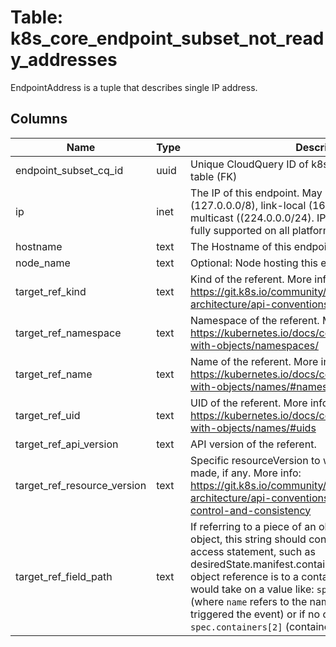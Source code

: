 
# Table: k8s_core_endpoint_subset_not_ready_addresses
EndpointAddress is a tuple that describes single IP address.
## Columns
| Name        | Type           | Description  |
| ------------- | ------------- | -----  |
|endpoint_subset_cq_id|uuid|Unique CloudQuery ID of k8s_core_endpoint_subsets table (FK)|
|ip|inet|The IP of this endpoint. May not be loopback (127.0.0.0/8), link-local (169.254.0.0/16), or link-local multicast ((224.0.0.0/24). IPv6 is also accepted but not fully supported on all platforms|
|hostname|text|The Hostname of this endpoint|
|node_name|text|Optional: Node hosting this endpoint|
|target_ref_kind|text|Kind of the referent. More info: https://git.k8s.io/community/contributors/devel/sig-architecture/api-conventions.md#types-kinds|
|target_ref_namespace|text|Namespace of the referent. More info: https://kubernetes.io/docs/concepts/overview/working-with-objects/namespaces/|
|target_ref_name|text|Name of the referent. More info: https://kubernetes.io/docs/concepts/overview/working-with-objects/names/#names|
|target_ref_uid|text|UID of the referent. More info: https://kubernetes.io/docs/concepts/overview/working-with-objects/names/#uids|
|target_ref_api_version|text|API version of the referent.|
|target_ref_resource_version|text|Specific resourceVersion to which this reference is made, if any. More info: https://git.k8s.io/community/contributors/devel/sig-architecture/api-conventions.md#concurrency-control-and-consistency|
|target_ref_field_path|text|If referring to a piece of an object instead of an entire object, this string should contain a valid JSON/Go field access statement, such as desiredState.manifest.containers[2]. For example, if the object reference is to a container within a pod, this would take on a value like: `spec.containers{name}` (where `name` refers to the name of the container that triggered the event) or if no container name is specified `spec.containers[2]` (container with index 2 in this pod)|
